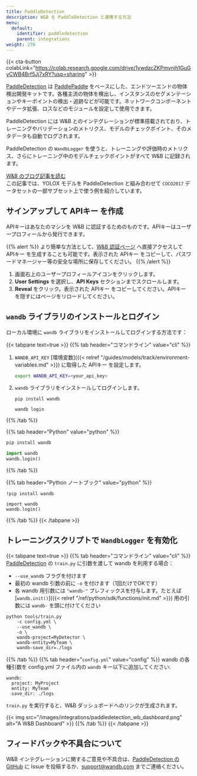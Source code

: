 ```yaml
---
title: PaddleDetection
description: W&B を PaddleDetection と連携する方法
menu:
  default:
    identifier: paddledetection
    parent: integrations
weight: 270
---
```


{{< cta-button colabLink="https://colab.research.google.com/drive/1ywdzcZKPmynih1GuGyCWB4Brf5Jj7xRY?usp=sharing" >}}

[PaddleDetection](https://github.com/PaddlePaddle/PaddleDetection) は [PaddlePaddle](https://github.com/PaddlePaddle/Paddle) をベースにした、エンドツーエンドの物体検出開発キットです。各種主流の物体を検出し、インスタンスのセグメンテーションやキーポイントの検出・追跡などが可能です。ネットワークコンポーネントやデータ拡張、ロスなどのモジュールを設定して使用できます。

PaddleDetection には W&B とのインテグレーションが標準搭載されており、トレーニングやバリデーションのメトリクス、モデルのチェックポイント、そのメタデータも自動でログされます。

PaddleDetection の `WandbLogger` を使うと、トレーニングや評価時のメトリクス、さらにトレーニング中のモデルチェックポイントがすべて W&B に記録されます。

[W&B のブログ記事を読む](https://wandb.ai/manan-goel/PaddleDetectionYOLOX/reports/Object-Detection-with-PaddleDetection-and-W-B--VmlldzoyMDU4MjY0)  
この記事では、YOLOX モデルを PaddleDetection と組み合わせて `COCO2017` データセットの一部サブセット上で使う例を紹介しています。

## サインアップして APIキー を作成

APIキーはあなたのマシンを W&B に認証するためのものです。APIキーはユーザープロフィールから発行できます。

{{% alert %}}
より簡単な方法として、[W&B 認証ページ](https://wandb.ai/authorize) へ直接アクセスして APIキー を生成することも可能です。表示された APIキー をコピーして、パスワードマネージャー等の安全な場所に保存してください。
{{% /alert %}}

1. 画面右上のユーザープロフィールアイコンをクリックします。
1. **User Settings** を選択し、**API Keys** セクションまでスクロールします。
1. **Reveal** をクリック。表示された APIキー をコピーしてください。APIキー を隠すにはページをリロードしてください。

## `wandb` ライブラリのインストールとログイン

ローカル環境に `wandb` ライブラリをインストールしてログインする方法です：

{{< tabpane text=true >}}
{{% tab header="コマンドライン" value="cli" %}}

1. `WANDB_API_KEY` [環境変数]({{< relref "/guides/models/track/environment-variables.md" >}}) に取得した APIキー を設定します。

    ```bash
    export WANDB_API_KEY=<your_api_key>
    ```

1. `wandb` ライブラリをインストールしてログインします。

    ```shell
    pip install wandb

    wandb login
    ```

{{% /tab %}}

{{% tab header="Python" value="python" %}}

```bash
pip install wandb
```
```python
import wandb
wandb.login()
```

{{% /tab %}}

{{% tab header="Python ノートブック" value="python" %}}

```notebook
!pip install wandb

import wandb
wandb.login()
```

{{% /tab %}}
{{< /tabpane >}}

## トレーニングスクリプトで `WandbLogger` を有効化

{{< tabpane text=true >}}
{{% tab header="コマンドライン" value="cli" %}}
[PaddleDetection](https://github.com/PaddlePaddle/PaddleDetection/) の `train.py` に引数を渡して wandb を利用する場合：

* `--use_wandb` フラグを付けます
* 最初の wandb 引数の前に `-o` を付けます（1回だけでOKです）
* 各 wandb 用引数には `"wandb-"` プレフィックスを付与します。たとえば [`wandb.init()`]({{< relref "/ref/python/sdk/functions/init.md" >}}) 用の引数には `wandb-` を頭に付けてください

```shell
python tools/train.py 
    -c config.yml \ 
    --use_wandb \
    -o \ 
    wandb-project=MyDetector \
    wandb-entity=MyTeam \
    wandb-save_dir=./logs
```
{{% /tab %}}
{{% tab header="`config.yml`" value="config" %}}
wandb の各種引数を config.yml ファイル内の `wandb` キー以下に追加してください:

```
wandb:
  project: MyProject
  entity: MyTeam
  save_dir: ./logs
```

`train.py` を実行すると、W&B ダッシュボードへのリンクが生成されます。

{{< img src="/images/integrations/paddledetection_wb_dashboard.png" alt="A W&B Dashboard" >}}
{{% /tab %}}
{{< /tabpane >}}

## フィードバックや不具合について

W&B インテグレーションに関するご意見や不具合は、[PaddleDetection の GitHub](https://github.com/PaddlePaddle/PaddleDetection) に Issue を投稿するか、<a href="mailto:support@wandb.com">support@wandb.com</a> までご連絡ください。